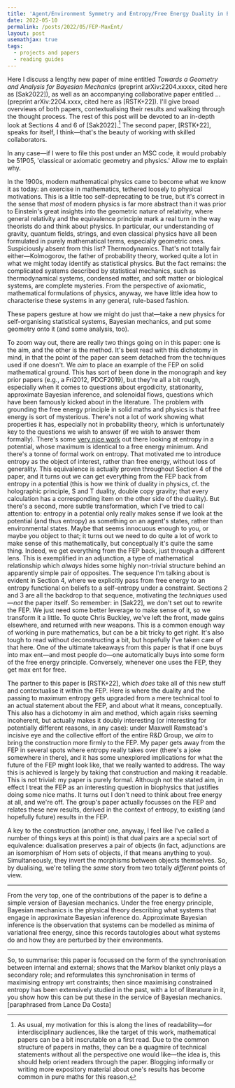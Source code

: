 ```yaml
---
title: 'Agent/Environment Symmetry and Entropy/Free Energy Duality in Bayesian Mechanics'
date: 2022-05-10
permalink: /posts/2022/05/FEP-MaxEnt/
layout: post
usemathjax: true
tags:
  - projects and papers
  - reading guides
---
```


Here I discuss a lengthy new paper of mine entitled _Towards a Geometry and Analysis for Bayesian Mechanics_ (preprint arXiv:2204.xxxxx, cited here as [Sak2022]), as well as an accompanying collaborative paper entitled ... (preprint arXiv:2204.xxxx, cited here as [RSTK+22]). I'll give broad overviews of both papers, contextualising their results and walking through the thought process. The rest of this post will be devoted to an in-depth look at Sections 4 and 6 of [Sak2022].[^1] The second paper, [RSTK+22], speaks for itself, I think—that's the beauty of working with skilled collaborators.

In any case—if I were to file this post under an MSC code, it would probably be 51P05, 'classical or axiomatic geometry and physics.' Allow me to explain why.

In the 1900s, modern mathematical physics came to become what we know it as today: an exercise in mathematics, tethered loosely to physical motivations. This is a little too self-deprecating to be true, but it's correct in the sense that _most_ of modern physics is far more abstract than it was prior to Einstein's great insights into the geometric nature of relativity, where general relativity and the equivalence principle mark a real turn in the way theorists do and think about physics. In particular, our understanding of gravity, quantum fields, strings, and even classical physics have all been formulated in purely mathematical terms, especially geometric ones. Suspiciously absent from this list? Thermodynamics. That's not totally fair either—Kolmogorov, the father of probability theory, worked quite a lot in what we might today identify as statistical physics. But the fact remains: the complicated systems described by statistical mechanics, such as thermodynamical systems, condensed matter, and soft matter or biological systems, are complete mysteries. From the perspective of axiomatic, mathematical formulations of physics, anyway, we have little idea how to characterise these systems in any general, rule-based fashion.

These papers gesture at how we might do just that—take a new physics for self-organising statistical systems, Bayesian mechanics, and put some geometry onto it (and some analysis, too). 

To zoom way out, there are really two things going on in this paper: one is the aim, and the other is the method. It's best read with this dichotomy in mind, in that the point of the paper can seem detached from the techniques used if one doesn't. We _aim_ to place an example of the FEP on solid mathematical ground. This has sort of been done in the monograph and key prior papers (e.g., a Fri2012, PDCF2019), but they're all a bit rough, especially when it comes to questions about ergodicity, stationarity, approximate Bayesian inference, and solenoidal flows, questions which have been famously kicked about in the literature. The problem with grounding the free energy principle in solid maths and physics is that free energy is sort of mysterious. There's not a lot of work showing what properties it has, especially not in probability theory, which is unfortunately key to the questions we wish to answer (if we wish to answer them formally). There's some [very nice work](https://cedricvillani.org/sites/dev/files/old_images/2012/07/P01.MV-FPReview.pdf) out there looking at entropy in a potential, whose maximum is identical to a free energy minimum. And there's a tonne of formal work on entropy. That motivated me to introduce entropy as the object of interest, rather than free energy, without loss of generality. This equivalence is actually proven throughout Section 4 of the paper, and it turns out we can get everything from the FEP back from entropy in a potential (this is how we think of duality in physics, cf. the holographic principle, S and T duality, double copy gravity; that every calculation has a corresponding item on the other side of the duality). But there's a second, more subtle transformation, which I've tried to call attention to: entropy in a potential only really makes sense if we look at the potential (and thus entropy) as something on an agent's states, rather than environmental states. Maybe that seems innocuous enough to you, or maybe you object to that; it turns out we need to do quite a lot of work to make sense of this mathematically, but conceptually it's quite the same thing. Indeed, we get everything from the FEP back, just through a different lens. This is exemplified in an adjunction, a type of mathematical relationship which _always_ hides some highly non-trivial structure behind an apparently simple pair of opposites. The sequence I'm talking about is evident in Section 4, where we explicitly pass from free energy to an entropy functional on beliefs to a self-entropy under a constraint. Sections 2 and 3 are all the backdrop to that sequence, motivating the _techniques_ used—_not_ the paper itself. So remember: in [Sak22], we don't set out to rewrite the FEP. We just need some better leverage to make sense of it, so we transform it a little. To quote Chris Buckley, we've left the front, made gains elsewhere, and returned with new weapons. This is a common enough way of working in pure mathematics, but can be a bit tricky to get right. It's also tough to read without deconstructing a bit, but hopefully I've taken care of that here. One of the ultimate takeaways from this paper is that if one buys into max ent—and most people do—one automatically buys into some form of the free energy principle. Conversely, whenever one uses the FEP, they get max ent for free.

The partner to this paper is [RSTK+22], which _does_ take all of this new stuff and contextualise it within the FEP. Here is where the duality and the passing to maximum entropy gets upgraded from a mere technical tool to an actual statement about the FEP, and about what it means, conceptually. This also has a dichotomy in aim and method, which again risks seeming incoherent, but actually makes it doubly interesting (or interesting for potentially different reasons, in any case): under Maxwell Ramstead's incisive eye and the collective effort of the entire R&D Group, we _aim_ to bring the construction more firmly to the FEP. My paper gets away from the FEP in several spots where entropy really takes over (there's a joke somewhere in there), and it has some unexplored implications for what the future of the FEP might look like, that we really wanted to address. The way this is achieved is largely by taking that construction and making it readable. This is not trivial: my paper is purely formal. Although not the stated aim, in effect I treat the FEP as an interesting question in biophysics that justifies doing some nice maths. It turns out I don't need to think about free energy at all, and we're off. The group's paper actually focusses on the FEP and relates these new results, derived in the context of entropy, to existing (and hopefully future) results in the FEP. 

A key to the construction (another one, anyway, I feel like I've called a number of things keys at this point) is that dual pairs are a special sort of equivalence: dualisation preserves a pair of objects (in fact, adjunctions are an isomorphism of Hom sets of objects, if that means anything to you). Simultaneously, they invert the morphisms between objects themselves. So, by dualising, we're telling the _same_ story from two totally _different_ points of view. 

---

From the very top, one of the contributions of the paper is to define a simple version of Bayesian mechanics. Under the free energy principle, Bayesian mechanics is the physical theory describing what systems that engage in approximate Bayesian inference do. Approximate Bayesian inference is the observation that systems can be modelled as minima of variational free energy, since this records tautologies about what systems do and how they are perturbed by their environments. 

---


So, to summarise: this paper is focussed on the form of the synchronisation between internal and external; shows that the Markov blanket only plays a secondary role; and reformulates this synchronisation in terms of maximising entropy wrt constraints; then since maximising constrained entropy has been extensively studied in the past, with a lot of literature in it, you show how this can be put these in the service of Bayesian mechanics. [paraphrased from Lance Da Costa]

[^1]: As usual, my motivation for this is along the lines of readability—for interdisciplinary audiences, like the target of this work, mathematical papers can be a bit inscrutable on a first read. Due to the common structure of papers in maths, they can be a quagmire of technical statements without all the perspective one would like—the idea is, this should help orient readers through the paper. Blogging informally or writing more expository material about one's results has become common in pure maths for this reason. 
